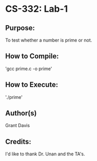 # CS-332: Lab-1

## Purpose:
To test whether a number is prime or not.

## How to Compile:
'gcc prime.c -o prime'

## How to Execute:
'./prime'

## Author(s)
Grant Davis

## Credits:
I'd like to thank Dr. Unan and the TA's.

